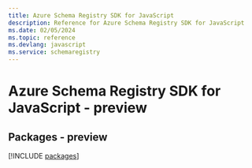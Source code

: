 ```yaml
---
title: Azure Schema Registry SDK for JavaScript
description: Reference for Azure Schema Registry SDK for JavaScript
ms.date: 02/05/2024
ms.topic: reference
ms.devlang: javascript
ms.service: schemaregistry
---
```

# Azure Schema Registry SDK for JavaScript - preview
## Packages - preview
[!INCLUDE [packages](schema-registry-index.md)]